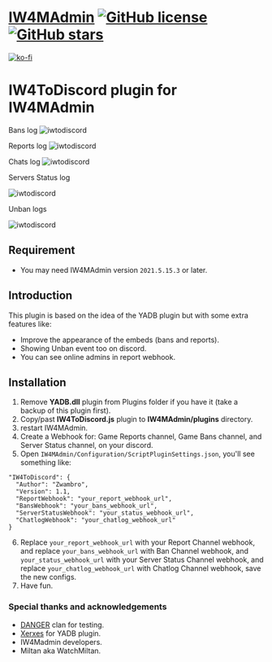 # [IW4MAdmin](https://github.com/RaidMax/IW4M-Admin) [![GitHub license](https://img.shields.io/github/license/RaidMax/IW4M-Admin)](https://github.com/Zwambro/iw4madmin-plugin-iw4todiscord/blob/master/LICENSE) [![GitHub stars](https://img.shields.io/github/stars/RaidMax/IW4M-Admin)](https://github.com/RaidMax/IW4M-Admin/stargazers)  
[![ko-fi](https://www.ko-fi.com/img/githubbutton_sm.svg)](https://ko-fi.com/J3J821KUJ)

# IW4ToDiscord plugin for IW4MAdmin
Bans log
![iwtodiscord](https://i.ibb.co/KwrrySD/imageonline-co-merged-image-5.png)

Reports log
![iwtodiscord](https://i.ibb.co/4F9pQFw/imageonline-co-merged-image-6.png)

Chats log
![iwtodiscord](https://i.ibb.co/QkwTBDj/imageonline-co-merged-image-7.png)

Servers Status log

![iwtodiscord](https://i.ibb.co/GRM2nHL/imageonline-co-merged-image-8.png)

Unban logs

![iwtodiscord](https://i.ibb.co/27S54QZ/Screenshot-from-2021-10-28-21-04-35.png)


## Requirement
- You may need IW4MAdmin version `2021.5.15.3` or later.

## Introduction
This plugin is based on the idea of the YADB plugin but with some extra features like:
- Improve the appearance of the embeds (bans and reports).
- Showing Unban event too on discord.
- You can see online admins in report webhook.

## Installation
1. Remove **YADB.dll** plugin from Plugins folder if you have it (take a backup of this plugin first).
2. Copy/past **IW4ToDiscord.js** plugin to __IW4MAdmin/plugins__ directory.
3. restart IW4MAdmin.
4. Create a Webhook for: Game Reports channel, Game Bans channel, and Server Status channel, on your discord.
5. Open `IW4MAdmin/Configuration/ScriptPluginSettings.json`, you'll see something like:
  ```
  "IW4ToDiscord": {
    "Author": "Zwambro",
    "Version": 1.1,
    "ReportWebhook": "your_report_webhook_url",
    "BansWebhook": "your_bans_webhook_url",
    "ServerStatusWebhook": "your_status_webhook_url",
    "ChatlogWebhook": "your_chatlog_webhook_url"
  }
  ```
6. Replace `your_report_webhook_url` with your Report Channel webhook, and replace `your_bans_webhook_url` with Ban Channel webhook, and `your_status_webhook_url` with your Server Status Channel webhook, and replace `your_chatlog_webhook_url` with Chatlog Channel webhook, save the new configs.
7. Have fun.

### Special thanks and acknowledgements
- [DANGER](https://discord.gg/NJx9Khb) clan for testing.
- [Xerxes](https://github.com/xerxes-at) for YADB plugin.
- IW4Madmin developers.
- Miltan aka WatchMiltan.

